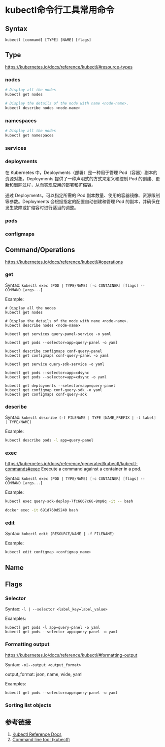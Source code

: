 # kubectl命令行工具常用命令


## Syntax

```
kubectl [command] [TYPE] [NAME] [flags]
```


## Type

https://kubernetes.io/docs/reference/kubectl/#resource-types


### nodes

```bash
# Display all the nodes 
kubectl get nodes

# Display the details of the node with name <node-name>.
kubectl describe nodes <node-name>
```

### namespaces

```bash
# Display all the nodes 
kubectl get namespaces

```

### services


### deployments

在 Kubernetes 中，Deployments（部署）是一种用于管理 Pod（容器）副本的资源对象。Deployments 提供了一种声明式的方式来定义和控制 Pod 的创建、更新和删除过程，从而实现应用的部署和扩缩容。

通过 Deployments，可以指定所需的 Pod 副本数量、使用的容器镜像、资源限制等参数。Deployments 会根据指定的配置自动创建和管理 Pod 的副本，并确保在发生故障或扩缩容时进行适当的调整。


### pods


### configmaps



## Command/Operations
https://kubernetes.io/docs/reference/kubectl/#operations

### get

Syntax: `kubectl exec (POD | TYPE/NAME) [-c CONTAINER] [flags] -- COMMAND [args...]`

Example: 
```
# Display all the nodes 
kubectl get nodes

# Display the details of the node with name <node-name>.
kubectl describe nodes <node-name>

kubectl get services query-panel-service -o yaml

kubectl get pods --selector=app=query-panel -o yaml

kubectl describe configmaps conf-query-panel
kubectl get configmaps conf-query-panel -o yaml

kubectl get service query-sdk-service -o yaml

kubectl get pods --selector=app=xdsync
kubectl get pods --selector=app=xdsync -o yaml

kubectl get deployments --selector=app=query-panel
kubectl get configmap conf-query-sdk -o yaml
kubectl get configmaps conf-query-sdk
```


### describe

Syntax: `kubectl describe (-f FILENAME | TYPE [NAME_PREFIX | -l label] | TYPE/NAME)`

Example: 
```bash
kubectl describe pods -l app=query-panel
```


### exec
https://kubernetes.io/docs/reference/generated/kubectl/kubectl-commands#exec
Execute a command against a container in a pod.

Syntax: `kubectl exec (POD | TYPE/NAME) [-c CONTAINER] [flags] -- COMMAND [args...]`

Example: 
```bash
kubectl exec query-sdk-deploy-7fc6667c66-8mp8q -it -- bash

docker exec -it 691d760d5240 bash
```


### edit

Syntax: `kubectl edit (RESOURCE/NAME | -f FILENAME)`

Example: 
```bash
kubectl edit configmap <configmap_name>
```


## Name



## Flags


### Selector

Syntax: `-l | --selector <label_key=label_value>`

Examples: 
```
kubectl get pods -l app=query-panel -o yaml
kubectl get pods --selector app=query-panel -o yaml
```



### Formatting output
https://kubernetes.io/docs/reference/kubectl/#formatting-output

Syntax: `-o|--output <output_format>`

output_format: json, name, wide, yaml

Examples: 
```
kubectl get pods --selector=app=query-panel -o yaml
```


### Sorting list objects



## 参考链接

1. [Kubectl Reference Docs](https://kubernetes.io/docs/reference/generated/kubectl/kubectl-commands#-strong-getting-started-strong-)
2. [Command line tool (kubectl)](https://kubernetes.io/docs/reference/kubectl/)

